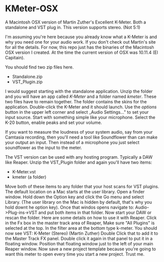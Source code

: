 # KMeter-OSX
A Macintosh OSX version of Martin Zuther's Excellent K-Meter. Both a standalone and VST plug in. This version supports stereo. (Not 5:1) 

I'm assuming you're here because you already know what a K-Meter is and why you need one for your audio work. If you don't check out Martin's site for all the details. For now, this repo just has the binaries of the Macintosh OSX version I created. At the time the current version of OSX was 10.11.4 (El Capitain). 

You should find two zip files here.   
* Standalone.zip 
* VST_Plugin.zip  

I would suggest starting with the standalone application. Unzip the folder and you will have an app called *K-Meter* and a folder named *kmeter*. These two files have to remain together. The folder contains the skins for the application. Double-click the K-Meter and it should launch. Use the _options_ button in the upper left corner and select _Audio Settings..." to set your input source. Start with something simple like your microphone. Select the K-20 button, enable peaks and set your volume. 

If you want to measure the loudness of your system audio, say from your Camtasia recording, then you'll need a tool like Soundflower than can make your output an input. Then instead of a microphone you just select soundflower as the input to the meter. 

The VST version can be used with any hosting program. Typically a DAW like Reaper. Unzip the VST_Plugin folder and again you'll have two items:  
* K-Meter.vst
* kmeter  (a folder)

Move both of these items to any folder that your host scans for VST plugins. The default location on a Mac starts at the user library. Open a finder window. Hold down the Option key and click the Go menu and select Library. (The user library on the Mac is hidden by default, that's why you hold downt he option key). Once that windos opens navigate to:
Audio->Plug-ins->VST 
and put both items in that folder. Now start your DAW or rescan the folder. 
Here are some details on how to use it with Reaper. 
Click in the Fx box in the master track area of Reaper, Make sure "All Plugins" is selected at the top. In the filter area at the bottom type k-meter. You should now see 
VST: K-Meter (Stereo) (Martin Zuther)
Double Click that to add it to the Master Track FX panel. Double click it again in that panel to put it in a floating window. Position that floating window just to the left of your main Reaper window. Now save a new project template because you're going to want this meter to open every time you start a new project. Trust me. 
